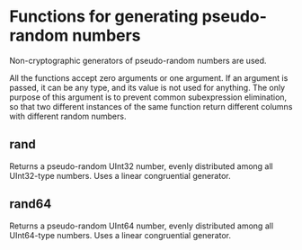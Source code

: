 # Functions for generating pseudo-random numbers

Non-cryptographic generators of pseudo-random numbers are used.

All the functions accept zero arguments or one argument.
If an argument is passed, it can be any type, and its value is not used for anything.
The only purpose of this argument is to prevent common subexpression elimination, so that two different instances of the same function return different columns with different random numbers.

## rand

Returns a pseudo-random UInt32 number, evenly distributed among all UInt32-type numbers.
Uses a linear congruential generator.

## rand64

Returns a pseudo-random UInt64 number, evenly distributed among all UInt64-type numbers.
Uses a linear congruential generator.

